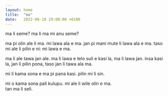 ```yaml
---
layout: home
title:  "ma"
date:   2022-08-10 19:00:00 +0100
---
```

ma li seme? ma li ma mi anu seme?

ma pi olin ale li ma. mi lawa ala e ma. jan pi mani mute li lawa ala e ma. taso mi ale li pilin e ni: mi lawa e ma.

ma li ale tawa jan ale. ma li lawa e telo suli e kasi la, ma li lawa jan. insa kasi la, jan li pilin pona, taso jan li tawa ala ma.

mi li kama sona e ma pi pana kasi. pilin mi li sin.

mi o kama sona pali kulupu. mi ale li wile olin e ma.  
tan ma li seli.